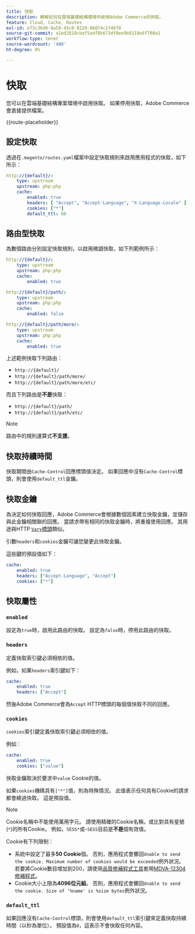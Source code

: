 ```yaml
---
title: 快取
description: 瞭解如何在雲端基礎結構環境中啟用Adobe Commerce的快取。
feature: Cloud, Cache, Routes
exl-id: e73c36d6-9a58-45c0-9220-86074c1f46f0
source-git-commit: a1ed2818cbaf5adf8b673df0ee9b9218e6f700a2
workflow-type: tm+mt
source-wordcount: '400'
ht-degree: 0%

---
```


# 快取

您可以在雲端基礎結構專案環境中啟用快取。 如果停用快取，Adobe Commerce會直接提供檔案。

{{route-placeholder}}

## 設定快取

透過在`.magento/routes.yaml`檔案中設定快取規則來啟用應用程式的快取，如下所示：

```yaml
http://{default}/:
    type: upstream
    upstream: php:php
    cache:
        enabled: true
        headers: [ "Accept", "Accept-Language", "X-Language-Locale" ]
        cookies: ["*"]
        default_ttl: 60
```

## 路由型快取

為數個路由分別設定快取規則，以啟用微調快取，如下列範例所示：

```yaml
http://{default}/:
    type: upstream
    upstream: php:php
    cache:
        enabled: true

http://{default}/path/:
    type: upstream
    upstream: php:php
    cache:
        enabled: false

http://{default}/path/more/:
    type: upstream
    upstream: php:php
    cache:
        enabled: true
```

上述範例快取下列路由：

- `http://{default}/`
- `http://{default}/path/more/`
- `http://{default}/path/more/etc/`

而且下列路由是&#x200B;**不是**&#x200B;快取：

- `http://{default}/path/`
- `http://{default}/path/etc/`

>[!NOTE]
>
>路由中的規則運算式&#x200B;**不支援**。

## 快取持續時間

快取期間由`Cache-Control`回應標頭值決定。 如果回應中沒有`Cache-Control`標頭，則會使用`default_ttl`金鑰。

## 快取金鑰

為決定如何快取回應，Adobe Commerce會根據數個因素建立快取金鑰，並儲存與此金鑰相關聯的回應。 當請求帶有相同的快取金鑰時，將重複使用回應。 其用途與HTTP [`Vary`標頭](https://www.w3.org/Protocols/rfc2616/rfc2616-sec14.html#sec14.44)類似。

引數`headers`和`cookies`金鑰可讓您變更此快取金鑰。

這些鍵的預設值如下：

```yaml
cache:
    enabled: true
    headers: ["Accept-Language", "Accept"]
    cookies: ["*"]
```

## 快取屬性

### `enabled`

設定為`true`時，啟用此路由的快取。 設定為`false`時，停用此路由的快取。

### `headers`

定義快取索引鍵必須相依的值。

例如，如果`headers`索引鍵如下：

```yaml
cache:
    enabled: true
    headers: ["Accept"]
```

然後Adobe Commerce會為`Accept` HTTP標頭的每個值快取不同的回應。

### `cookies`

`cookies`索引鍵定義快取索引鍵必須相依的值。

例如：

```yaml
cache:
    enabled: true
    cookies: ["value"]
```

快取金鑰取決於要求中`value` Cookie的值。

如果`cookies`機碼具有`["*"]`值，則為特殊情況。 此值表示任何具有Cookie的請求都會繞過快取。 這是預設值。

>[!NOTE]
>
>Cookie名稱中不能使用萬用字元。 請使用精確的Cookie名稱，或比對具有星號(`*`)的所有Cookie。 例如，`SESS*`或`~SESS`目前是&#x200B;**不是**&#x200B;個有效值。

Cookie有下列限制：

- 系統中設定了最多&#x200B;**50 Cookie**&#x200B;個。 否則，應用程式會擲回`Unable to send the cookie. Maximum number of cookies would be exceeded`例外狀況。 若要將Cookie數目增加到200，請使用[品質修補程式工具](https://experienceleague.adobe.com/zh-hant/docs/commerce-learn/tutorials/tools/quality-patch-tool)套用[MDVA-12304修補程式](https://experienceleague.adobe.com/docs/commerce-operations/tools/quality-patches-tool/release-notes.html?lang=zh-Hant)。
- Cookie大小上限為&#x200B;**4096位元組**。 否則，應用程式會擲回`Unable to send the cookie. Size of '%name' is %size bytes`例外狀況。

### `default_ttl`

如果回應沒有`Cache-Control`標頭，則會使用`default_ttl`索引鍵來定義快取持續時間（以秒為單位）。 預設值為`0`，這表示不會快取任何內容。
